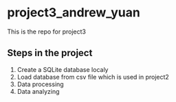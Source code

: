 # project3_andrew_yuan
This is the repo for project3

## Steps in the project
1. Create a SQLite database localy
2. Load database from csv file which is used in project2
3. Data processing
4. Data analyzing
